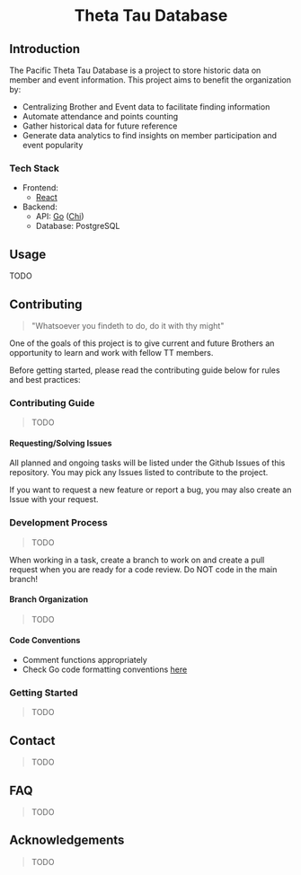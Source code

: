 <div align="center">
  <h1 align="center">
    Theta Tau Database
  </h1>
</div>

## Introduction
The Pacific Theta Tau Database is a project to store historic data on member and event information.
This project aims to benefit the organization by:
* Centralizing Brother and Event data to facilitate finding information
* Automate attendance and points counting
* Gather historical data for future reference
* Generate data analytics to find insights on member participation and event popularity

### Tech Stack
* Frontend:
    * [React](https://react.dev/)
* Backend: 
    * API: [Go](http://go.dev/) ([Chi](https://github.com/go-chi/chi))
    * Database: PostgreSQL

## Usage
TODO

## Contributing
> "Whatsoever you findeth to do, do it with thy might"

One of the goals of this project is to give current and future Brothers an opportunity to learn and work with fellow TT members.

Before getting started, please read the contributing guide below for rules and best practices: 

### Contributing Guide

> TODO
#### Requesting/Solving Issues
All planned and ongoing tasks will be listed under the Github Issues of this repository. You may pick any Issues listed to contribute to the project.

If you want to request a new feature or report a bug, you may also create an Issue with your request.

### Development Process
> TODO

When working in a task, create a branch to work on and create a pull request when you are ready for a code review. Do NOT code in the main branch!
#### Branch Organization
> TODO

#### Code Conventions
* Comment functions appropriately
* Check Go code formatting conventions [here](https://go.dev/doc/effective_go)

### Getting Started
> TODO

## Contact
> TODO

## FAQ
> TODO

## Acknowledgements
> TODO